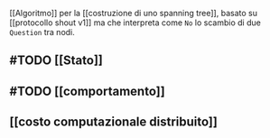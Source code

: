 [[Algoritmo]] per la [[costruzione di uno spanning tree]], basato su [[protocollo shout v1]] ma che interpreta come `No` lo scambio di due `Question` tra nodi.

## #TODO [[Stato]]

## #TODO [[comportamento]]

## [[costo computazionale distribuito]]

